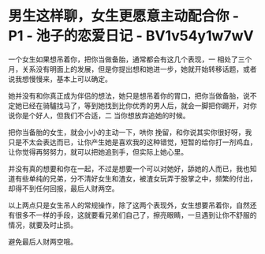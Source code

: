 # 男生这样聊，女生更愿意主动配合你 - P1 - 池子的恋爱日记 - BV1v54y1w7wV

一个女生如果想吊着你，把你当做备胎，通常都会有这几个表现，一 相处了三个月，关系没有明面上的发展，但是你提出想和她进一步，她就开始转移话题，或者说我想慢慢来，基本上可以确定。

她并没有和你真正成为伴侣的想法，她只是想吊着你的胃口，把你当做备胎，说不定她已经在骑驢找马了，等到她找到比你优秀的男人后，就会一脚把你踢开，对你说你是个好人，但我们不合适，二 当你想放弃追她的时候。

把你当备胎的女生，就会小小的主动一下，哄你 挽留，和你说其实你很好呀，我只是不太会表达而已，让你产生她是喜欢我的这种错觉，短暂的给你打一剂鸡血，让你觉得再努努力，就可以把她追到手，但实际上她心里。

并没有真的想要和你在一起，不过是想要一个可以对她好，舔她的人而已，我也知道有些单纯的兄弟，分不清好女生和渣女，被渣女玩弄于股掌之中，频繁的付出，却得不到任何回报，最后人财两空。

以上两点只是女生吊人的常规操作，除了这两个表现外，女生想要吊着你，自然还有很多不一样的手段，这就要看兄弟们自己了，擦亮眼睛，一旦遇到让你不舒服的情况，就要及时止损。

避免最后人财两空哦。